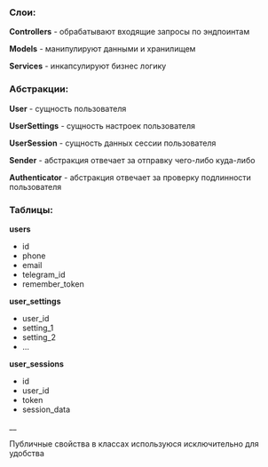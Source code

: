 ### Слои:

**Controllers** - обрабатывают входящие запросы по эндпоинтам

**Models** - манипулируют данными и хранилищем

**Services** - инкапсулируют бизнес логику

### Абcтракции:

**User** - сущность пользователя

**UserSettings** - сущность настроек пользователя

**UserSession** - сущность данных сессии пользователя

**Sender** - абстракция отвечает за отправку чего-либо куда-либо

**Authenticator** - абстракция отвечает за проверку подлинности пользователя

### Таблицы:

**users**
* id
* phone
* email
* telegram_id
* remember_token

**user_settings**
* user_id
* setting_1
* setting_2
* ...

**user_sessions**
* id
* user_id
* token
* session_data

__

Публичные свойства в классах используюся исключительно для удобства